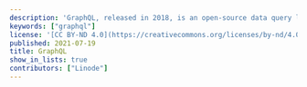 ```yaml
---
description: 'GraphQL, released in 2018, is an open-source data query language for APIs originally created by Lee Byron from Facebook and now maintained by the GraphQL foundation.'
keywords: ["graphql"]
license: '[CC BY-ND 4.0](https://creativecommons.org/licenses/by-nd/4.0)'
published: 2021-07-19
title: GraphQL
show_in_lists: true
contributors: ["Linode"]
---
```


